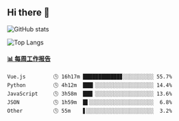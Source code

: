 ## Hi there 👋

![GitHub stats](https://github-readme-stats.orilight.top/api?username=orilights)

![Top Langs](https://github-readme-stats.orilight.top/api/top-langs/?username=orilights&layout=compact)

<!-- waka-box start -->
#### <a href="https://gist.github.com/92c8d5b388768c10efcba86e82b7c4fb" target="_blank">📊 每周工作报告</a>
```text
Vue.js         🕓 16h17m ████████████▊░░░░░░░░░░ 55.7%
Python         🕓 4h12m  ███▎░░░░░░░░░░░░░░░░░░░ 14.4%
JavaScript     🕓 3h58m  ███▏░░░░░░░░░░░░░░░░░░░ 13.6%
JSON           🕓 1h59m  █▌░░░░░░░░░░░░░░░░░░░░░  6.8%
Other          🕓 55m    ▋░░░░░░░░░░░░░░░░░░░░░░  3.2%
```
<!-- Powered by https://github.com/journey-ad/waka-box-go . -->
<!-- waka-box end -->
